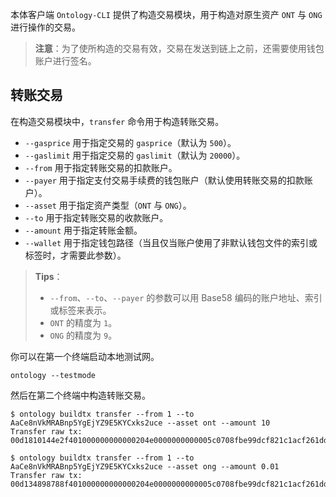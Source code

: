 
本体客户端 `Ontology-CLI` 提供了构造交易模块，用于构造对原生资产 `ONT` 与 `ONG` 进行操作的交易。

> **注意**：为了使所构造的交易有效，交易在发送到链上之前，还需要使用钱包账户进行签名。

## 转账交易

在构造交易模块中，`transfer` 命令用于构造转账交易。

- `--gasprice` 用于指定交易的 `gasprice`（默认为 `500`）。
- `--gaslimit` 用于指定交易的 `gaslimit`（默认为 `20000`）。
- `--from` 用于指定转账交易的扣款账户。
- `--payer` 用于指定支付交易手续费的钱包账户（默认使用转账交易的扣款账户）。
- `--asset` 用于指定资产类型（`ONT` 与 `ONG`）。
- `--to` 用于指定转账交易的收款账户。
- `--amount` 用于指定转账金额。
- `--wallet` 用于指定钱包路径（当且仅当账户使用了非默认钱包文件的索引或标签时，才需要此参数）。

> **Tips**：
> - `--from`、`--to`、`--payer` 的参数可以用 Base58 编码的账户地址、索引或标签来表示。
> - `ONT` 的精度为 `1`。
> - `ONG` 的精度为 `9`。

你可以在第一个终端启动本地测试网。

```shell
ontology --testmode
```

然后在第二个终端中构造转账交易。

```shell
$ ontology buildtx transfer --from 1 --to AaCe8nVkMRABnp5YgEjYZ9E5KYCxks2uce --asset ont --amount 10
Transfer raw tx:
00d1810144e2f401000000000000204e0000000000005c0708fbe99dcf821c1acf261dd61748b69d0c156e00c66b6a145c0708fbe99dcf821c1acf261dd61748b69d0c15c86a14ca216237583e7c32ba82ca352ecc30782f5a902dc86a5ac86c51c1087472616e736665721400000000000000000000000000000000000000010068164f6e746f6c6f67792e4e61746976652e496e766f6b650000
```

```shell
$ ontology buildtx transfer --from 1 --to AaCe8nVkMRABnp5YgEjYZ9E5KYCxks2uce --asset ong --amount 0.01
Transfer raw tx:
00d134898788f401000000000000204e0000000000005c0708fbe99dcf821c1acf261dd61748b69d0c157200c66b6a145c0708fbe99dcf821c1acf261dd61748b69d0c15c86a14ca216237583e7c32ba82ca352ecc30782f5a902dc86a0480969800c86c51c1087472616e736665721400000000000000000000000000000000000000020068164f6e746f6c6f67792e4e61746976652e496e766f6b650000
```